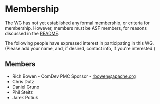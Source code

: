 # Membership

The WG has not yet established any formal membership, or criteria for
membership. However, members must be ASF members, for reasons discussed
in the [README](README.md).

The following people have expressed interest in participating in this
WG. (Please add your name, and, if desired, contact info, if you're
interested.)

## Members

- Rich Bowen - ComDev PMC Sponsor - <rbowen@apache.org>
- Chris Dutz
- Daniel Gruno
- Phil Steitz
- Jarek Potiuk
